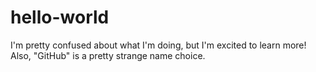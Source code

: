# hello-world

I'm pretty confused about what I'm doing, but I'm excited to learn more!
Also, "GitHub" is a pretty strange name choice.

